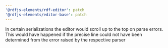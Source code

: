 ```yaml
---
'@rdfjs-elements/rdf-editor': patch
'@rdfjs-elements/editor-base': patch
---
```


In certain serializations the editor would scroll up to the top on parse errors. This would have happened if the precise line could not have been determined from the error raised by the respective parser
